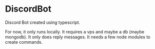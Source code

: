# DiscordBot
Discord Bot created using typescript.

For now, it only runs locally. It requires a vps and maybe a db (maybe mongodb).
It only does reply messages. It needs a few node modules to create commands.
